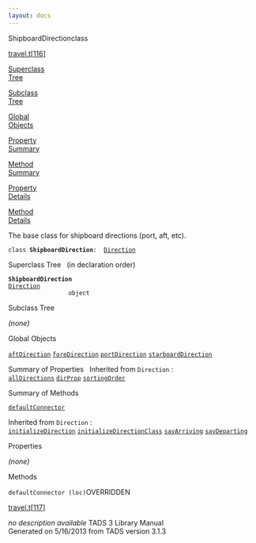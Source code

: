 ```yaml
---
layout: docs
---
```

<span class="title">ShipboardDirection</span><span class="type">class</span>

[travel.t](../file/travel.t.html)\[[116](../source/travel.t.html#116)\]

[Superclass  
Tree](#_SuperClassTree_)

[Subclass  
Tree](#_SubClassTree_)

[Global  
Objects](#_ObjectSummary_)

[Property  
Summary](#_PropSummary_)

[Method  
Summary](#_MethodSummary_)

[Property  
Details](#_Properties_)

[Method  
Details](#_Methods_)



The base class for shipboard directions (port, aft, etc).

`class `**`ShipboardDirection`**` :   `[`Direction`](../object/Direction.html)



<span id="_SuperClassTree_"></span>



<span class="hdln">Superclass Tree</span>   (in declaration order)



**`ShipboardDirection`**  
[`Direction`](../object/Direction.html)  
`                 object`  
<span id="_SubClassTree_"></span>



<span class="hdln">Subclass Tree</span>  



*(none)* <span id="_ObjectSummary_"></span>



<span class="hdln">Global Objects</span>  



[`aftDirection`](../object/aftDirection.html) [`foreDirection`](../object/foreDirection.html) [`portDirection`](../object/portDirection.html) [`starboardDirection`](../object/starboardDirection.html)
<span id="_PropSummary_"></span>



<span class="hdln">Summary of Properties</span>  
Inherited from `Direction` :  
[`allDirections`](../object/Direction.html#allDirections) [`dirProp`](../object/Direction.html#dirProp) [`sortingOrder`](../object/Direction.html#sortingOrder)

<span id="_MethodSummary_"></span>



<span class="hdln">Summary of Methods</span>  



[`defaultConnector`](#defaultConnector)

Inherited from `Direction` :  
[`initializeDirection`](../object/Direction.html#initializeDirection) [`initializeDirectionClass`](../object/Direction.html#initializeDirectionClass) [`sayArriving`](../object/Direction.html#sayArriving) [`sayDeparting`](../object/Direction.html#sayDeparting)

<span id="_Properties_"></span>



<span class="hdln">Properties</span>  



*(none)* <span id="_Methods_"></span>



<span class="hdln">Methods</span>  



<span id="defaultConnector"></span>

`defaultConnector (loc)`<span class="rem">OVERRIDDEN</span>

[travel.t](../file/travel.t.html)\[[117](../source/travel.t.html#117)\]



*no description available*
TADS 3 Library Manual  
Generated on 5/16/2013 from TADS version 3.1.3


